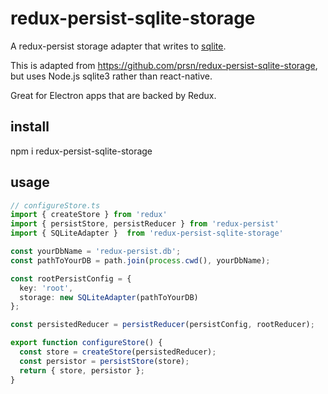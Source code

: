 # redux-persist-sqlite-storage

A redux-persist storage adapter that writes to [sqlite](https://github.com/mapbox/node-sqlite3).

This is adapted from https://github.com/prsn/redux-persist-sqlite-storage, but uses Node.js sqlite3 rather than react-native.

Great for Electron apps that are backed by Redux.

## install

npm i redux-persist-sqlite-storage

## usage

``` typescript
// configureStore.ts
import { createStore } from 'redux'
import { persistStore, persistReducer } from 'redux-persist'
import { SQLiteAdapter }  from 'redux-persist-sqlite-storage'

const yourDbName = 'redux-persist.db';
const pathToYourDB = path.join(process.cwd(), yourDbName);

const rootPersistConfig = {
  key: 'root',
  storage: new SQLiteAdapter(pathToYourDB)
};

const persistedReducer = persistReducer(persistConfig, rootReducer);

export function configureStore() {
  const store = createStore(persistedReducer);
  const persistor = persistStore(store);
  return { store, persistor };
}
```